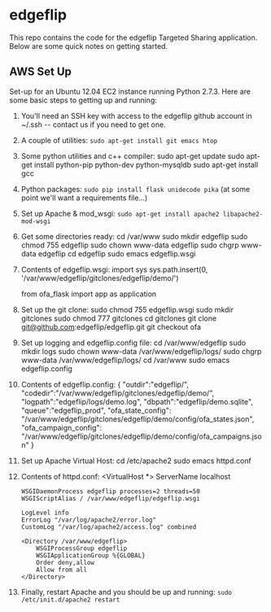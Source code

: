 edgeflip
========

This repo contains the code for the edgeflip Targeted Sharing application. Below are some quick notes on getting started.

AWS Set Up
----------

Set-up for an Ubuntu 12.04 EC2 instance running Python 2.7.3. Here are some basic steps to getting up and running:

1. You'll need an SSH key with access to the edgeflip github account in ~/.ssh -- contact us if you need to get one.
2. A couple of utilities: `sudo apt-get install git emacs htop`
3. Some python utilities and c++ compiler:
	sudo apt-get update
	sudo apt-get install python-pip python-dev python-mysqldb
	sudo apt-get install gcc
4. Python packages: `sudo pip install flask unidecode pika` (at some point we'll want a requirements file...)
5. Set up Apache & mod_wsgi: `sudo apt-get install apache2 libapache2-mod-wsgi`
6. Get some directories ready:
	cd /var/www
	sudo mkdir edgeflip
	sudo chmod 755 edgeflip
	sudo chown www-data edgeflip
	sudo chgrp www-data edgeflip
	cd edgeflip
	sudo emacs edgeflip.wsgi
7. Contents of edgeflip.wsgi:
	import sys
	sys.path.insert(0, '/var/www/edgeflip/gitclones/edgeflip/demo/')

	from ofa_flask import app as application
8. Set up the git clone:
	sudo chmod 755 edgeflip.wsgi
	sudo mkdir gitclones
	sudo chmod 777 gitclones
	cd gitclones
	git clone git@github.com:edgeflip/edgeflip.git
	git checkout ofa
9. Set up logging and edgeflip.config file:
	cd /var/www/edgeflip
	sudo mkdir logs
	sudo chown www-data /var/www/edgeflip/logs/
	sudo chgrp www-data /var/www/edgeflip/logs/
	cd /var/www
	sudo emacs edgeflip.config
10. Contents of edgeflip.config:
	{
	  "outdir":"edgeflip/",
	  "codedir":"/var/www/edgeflip/gitclones/edgeflip/demo/",
	  "logpath":"edgeflip/logs/demo.log",
	  "dbpath":"edgeflip/demo.sqlite",
	  "queue":"edgeflip_prod",
	  "ofa_state_config": "/var/www/edgeflip/gitclones/edgeflip/demo/config/ofa_states.json",
	  "ofa_campaign_config": "/var/www/edgeflip/gitclones/edgeflip/demo/config/ofa_campaigns.json"
	}
11. Set up Apache Virtual Host:
	cd /etc/apache2
	sudo emacs httpd.conf
12. Contents of httpd.conf:
	<VirtualHost *>
	    ServerName localhost

	    WSGIDaemonProcess edgeflip processes=2 threads=50
	    WSGIScriptAlias / /var/www/edgeflip/edgeflip.wsgi

	    LogLevel info
	    ErrorLog "/var/log/apache2/error.log"
	    CustomLog "/var/log/apache2/access.log" combined

	    <Directory /var/www/edgeflip>
	        WSGIProcessGroup edgeflip
	        WSGIApplicationGroup %{GLOBAL}
	        Order deny,allow
	        Allow from all
	    </Directory>
	</VirtualHost>
13. Finally, restart Apache and you should be up and running: `sudo /etc/init.d/apache2 restart`
